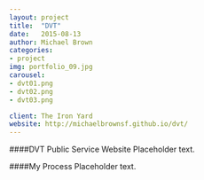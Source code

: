 ```yaml
---
layout: project
title:  "DVT"
date:   2015-08-13
author: Michael Brown
categories:
- project
img: portfolio_09.jpg
carousel:
- dvt01.png
- dvt02.png
- dvt03.png

client: The Iron Yard
website: http://michaelbrownsf.github.io/dvt/
---
```

####DVT Public Service Website
Placeholder text.

####My Process
Placeholder text.
